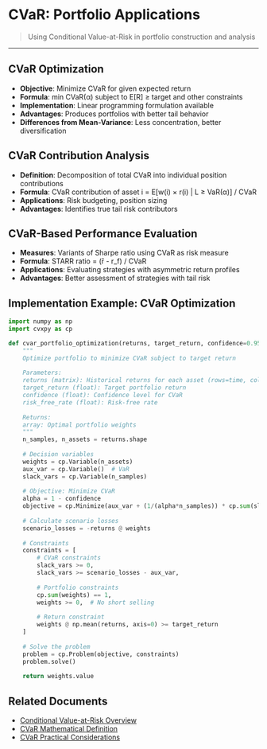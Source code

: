 # CVaR: Portfolio Applications

> Using Conditional Value-at-Risk in portfolio construction and analysis

---

## CVaR Optimization

* **Objective**: Minimize CVaR for given expected return
* **Formula**: min CVaR(α) subject to E[R] ≥ target and other constraints
* **Implementation**: Linear programming formulation available
* **Advantages**: Produces portfolios with better tail behavior
* **Differences from Mean-Variance**: Less concentration, better diversification

## CVaR Contribution Analysis

* **Definition**: Decomposition of total CVaR into individual position contributions
* **Formula**: CVaR contribution of asset i = E[w(i) × r(i) | L ≥ VaR(α)] / CVaR
* **Applications**: Risk budgeting, position sizing
* **Advantages**: Identifies true tail risk contributors

## CVaR-Based Performance Evaluation

* **Measures**: Variants of Sharpe ratio using CVaR as risk measure
* **Formula**: STARR ratio = (r̄ - r_f) / CVaR
* **Applications**: Evaluating strategies with asymmetric return profiles
* **Advantages**: Better assessment of strategies with tail risk

## Implementation Example: CVaR Optimization

```python
import numpy as np
import cvxpy as cp

def cvar_portfolio_optimization(returns, target_return, confidence=0.95, risk_free_rate=0):
    """
    Optimize portfolio to minimize CVaR subject to target return
    
    Parameters:
    returns (matrix): Historical returns for each asset (rows=time, cols=assets)
    target_return (float): Target portfolio return
    confidence (float): Confidence level for CVaR
    risk_free_rate (float): Risk-free rate
    
    Returns:
    array: Optimal portfolio weights
    """
    n_samples, n_assets = returns.shape
    
    # Decision variables
    weights = cp.Variable(n_assets)
    aux_var = cp.Variable()  # VaR
    slack_vars = cp.Variable(n_samples)
    
    # Objective: Minimize CVaR
    alpha = 1 - confidence
    objective = cp.Minimize(aux_var + (1/(alpha*n_samples)) * cp.sum(slack_vars))
    
    # Calculate scenario losses
    scenario_losses = -returns @ weights
    
    # Constraints
    constraints = [
        # CVaR constraints
        slack_vars >= 0,
        slack_vars >= scenario_losses - aux_var,
        
        # Portfolio constraints
        cp.sum(weights) == 1,
        weights >= 0,  # No short selling
        
        # Return constraint
        weights @ np.mean(returns, axis=0) >= target_return
    ]
    
    # Solve the problem
    problem = cp.Problem(objective, constraints)
    problem.solve()
    
    return weights.value
```

## Related Documents

* [Conditional Value-at-Risk Overview](../conditional-value-at-risk.md)
* [CVaR Mathematical Definition](./cvar-mathematical-definition.md)
* [CVaR Practical Considerations](./cvar-practical-considerations.md)